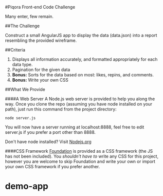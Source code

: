#Piqora Front-end Code Challenge

Many enter, few remain.

##The Challenge


Construct a small AngularJS app to display the data (data.json) into a report resembling the provided wireframe.

##Criteria

1. Displays all information accurately, and formatted appropriately for each data type.
2. Pagination for the given data
3. **Bonus:** Sorts for the data based on most: likes, repins, and comments.
4. **Bonus:** Write your own CSS

##What We Provide

####A Web Server
A Node.js web server is provided to help you along the way. Once you clone the repo (assuming you have node installed on your path), just run this command from the project directory:

    node server.js

You will now have a server running at localhost:8888, feel free to edit server.js if you prefer a port other than 8888.

Don't have node installed? Visit [Nodejs.org](http://nodejs.org)

####CSS Framework
[Foundation](http://foundation.zurb.com/docs/) is provided as a CSS framework (the JS has not been included). You *shouldn't have to* write any CSS for this project, however you are welcome to skip Foundation and write your own or import your own CSS framework if you prefer another.
# demo-app

